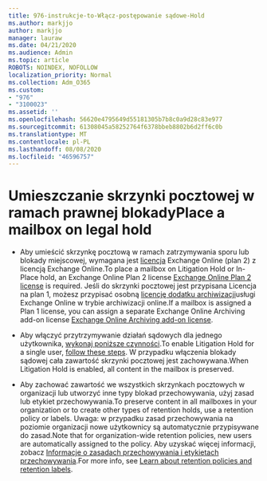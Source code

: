 ```yaml
---
title: 976-instrukcje-to-Włącz-postępowanie sądowe-Hold
ms.author: markjjo
author: markjjo
manager: lauraw
ms.date: 04/21/2020
ms.audience: Admin
ms.topic: article
ROBOTS: NOINDEX, NOFOLLOW
localization_priority: Normal
ms.collection: Adm_O365
ms.custom:
- "976"
- "3100023"
ms.assetid: ''
ms.openlocfilehash: 56620e4795649d55181305b7b8c0a9d28c83e977
ms.sourcegitcommit: 61308045a58252764f6378bbeb8802b6d2ff6c0b
ms.translationtype: MT
ms.contentlocale: pl-PL
ms.lasthandoff: 08/08/2020
ms.locfileid: "46596757"
---
```

# <a name="place-a-mailbox-on-legal-hold"></a><span data-ttu-id="be8d0-102">Umieszczanie skrzynki pocztowej w ramach prawnej blokady</span><span class="sxs-lookup"><span data-stu-id="be8d0-102">Place a mailbox on legal hold</span></span>

- <span data-ttu-id="be8d0-103">Aby umieścić skrzynkę pocztową w ramach zatrzymywania sporu lub blokady miejscowej, wymagana jest [licencja](https://docs.microsoft.com/office365/servicedescriptions/office-365-platform-service-description/office-365-plan-options) Exchange Online (plan 2) z licencją Exchange Online.</span><span class="sxs-lookup"><span data-stu-id="be8d0-103">To place a mailbox on Litigation Hold or In-Place hold, an Exchange Online Plan 2 license [Exchange Online Plan 2 license](https://docs.microsoft.com/office365/servicedescriptions/office-365-platform-service-description/office-365-plan-options) is required.</span></span> <span data-ttu-id="be8d0-104">Jeśli do skrzynki pocztowej jest przypisana Licencja na plan 1, możesz przypisać osobną [licencję dodatku archiwizacji](https://docs.microsoft.com/office365/servicedescriptions/exchange-online-archiving-service-description)usługi Exchange Online w trybie archiwizacji online.</span><span class="sxs-lookup"><span data-stu-id="be8d0-104">If a mailbox is assigned a Plan 1 license, you can assign a separate Exchange Online Archiving add-on license [Exchange Online Archiving add-on license](https://docs.microsoft.com/office365/servicedescriptions/exchange-online-archiving-service-description).</span></span>

- <span data-ttu-id="be8d0-105">Aby włączyć przytrzymywanie działań sądowych dla jednego użytkownika, [wykonaj poniższe czynności](https://docs.microsoft.com/microsoft-365/compliance/create-a-litigation-hold).</span><span class="sxs-lookup"><span data-stu-id="be8d0-105">To enable Litigation Hold for a single user, [follow these steps](https://docs.microsoft.com/microsoft-365/compliance/create-a-litigation-hold).</span></span> <span data-ttu-id="be8d0-106">W przypadku włączenia blokady sądowej cała zawartość skrzynki pocztowej jest zachowywana.</span><span class="sxs-lookup"><span data-stu-id="be8d0-106">When Litigation Hold is enabled, all content in the mailbox is preserved.</span></span>

- <span data-ttu-id="be8d0-107">Aby zachować zawartość we wszystkich skrzynkach pocztowych w organizacji lub utworzyć inne typy blokad przechowywania, użyj zasad lub etykiet przechowywania.</span><span class="sxs-lookup"><span data-stu-id="be8d0-107">To preserve content in all mailboxes in your organization or to create other types of retention holds, use a retention policy or labels.</span></span> <span data-ttu-id="be8d0-108">Uwaga: w przypadku zasad przechowywania na poziomie organizacji nowe użytkownicy są automatycznie przypisywane do zasad.</span><span class="sxs-lookup"><span data-stu-id="be8d0-108">Note that for organization-wide retention policies, new users are automatically assigned to the policy.</span></span> <span data-ttu-id="be8d0-109">Aby uzyskać więcej informacji, zobacz [Informacje o zasadach przechowywania i etykietach przechowywania](https://docs.microsoft.com/microsoft-365/compliance/retention-policies#applying-a-retention-policy-to-an-entire-organization-or-specific-locations).</span><span class="sxs-lookup"><span data-stu-id="be8d0-109">For more info, see [Learn about retention policies and retention labels](https://docs.microsoft.com/microsoft-365/compliance/retention-policies#applying-a-retention-policy-to-an-entire-organization-or-specific-locations).</span></span> 
